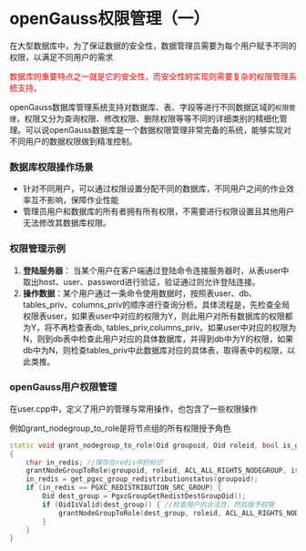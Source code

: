 # openGauss权限管理（一）

在大型数据库中，为了保证数据的安全性，数据管理员需要为每个用户赋予不同的权限，以满足不同用户的需求

<font color = red>数据库的重要特点之一就是它的安全性，而安全性的实现则需要复杂的权限管理系统支持。</font>

openGauss数据库管理系统支持对数据库、表、字段等进行不同数据区域的`权限管理`，权限又分为查询权限、修改权限、删除权限等等不同的详细类别的精细化管理。可以说openGauss数据库是一个数据权限管理非常完备的系统，能够实现对不同用户的数据权限做到精准控制。

### 数据库权限操作场景

- 针对不同用户，可以通过权限设置分配不同的数据库，不同用户之间的作业效率互不影响，保障作业性能
- 管理员用户和数据库的所有者拥有所有权限，不需要进行权限设置且其他用户无法修改其数据库权限。

### 权限管理示例

1. **登陆服务器**： 当某个用户在客户端通过登陆命令连接服务器时，从表user中取出host、user、password进行验证，验证通过则允许登陆连接。
2. **操作数据**：某个用户通过一条命令使用数据时，按照表user、db、tables_priv、columns_priv的顺序进行查询分析。具体流程是，先检查全局权限表user，如果表user中对应的权限为Y，则此用户对所有数据库的权限都为Y，将不再检查表db, tables_priv,columns_priv。如果user中对应的权限为N，则到db表中检查此用户对应的具体数据库，并得到db中为Y的权限，如果db中为N，则检查tables_priv中此数据库对应的具体表，取得表中的权限，以此类推。

### openGauss用户权限管理

在user.cpp中，定义了用户的管理与常用操作，也包含了一些权限操作

例如grant_nodegroup_to_role是将节点组的所有权限授予角色

```c++
static void grant_nodegroup_to_role(Oid groupoid, Oid roleid, bool is_grant)
{
    char in_redis; //保存在redis中的标识
    grantNodeGroupToRole(groupoid, roleid, ACL_ALL_RIGHTS_NODEGROUP, is_grant);//进行授权操作
    in_redis = get_pgxc_group_redistributionstatus(groupoid);
    if (in_redis == PGXC_REDISTRIBUTION_SRC_GROUP) {
        Oid dest_group = PgxcGroupGetRedistDestGroupOid();
        if (OidIsValid(dest_group)) { //检查用户的合法性，然后授予权限
            grantNodeGroupToRole(dest_group, roleid, ACL_ALL_RIGHTS_NODEGROUP, is_grant);
        }
    }
}
```

